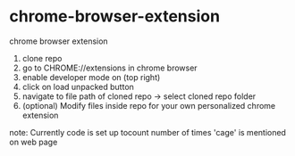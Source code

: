 # chrome-browser-extension
chrome browser extension

1. clone repo
2. go to CHROME://extensions in chrome browser
3. enable developer mode on (top right)
4. click on load unpacked button
5. navigate to file path of cloned repo -> select cloned repo folder
6. (optional) Modify files inside repo for your own personalized chrome extension

note: Currently code is set up tocount number of times 'cage' is mentioned on web page
